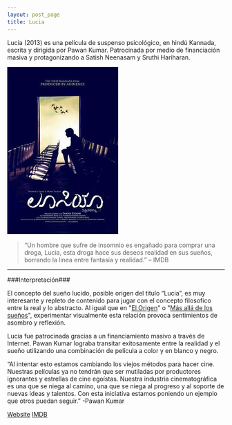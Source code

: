```yaml
---
layout: post_page
title: Lucia
---
```


Lucia (2013) es una película de suspenso psicológico, en hindú Kannada, escrita y dirigida por Pawan Kumar. Patrocinada por medio de financiación masiva y protagonizando a Satish Neenasam y Sruthi Hariharan.

![Lucia Poster](/Images/lucia.jpg)

> “Un hombre que sufre de insomnio es engañado para comprar una droga, Lucia, esta droga hace sus deseos realidad en sus sueños, borrando la linea entre fantasía y realidad.” – IMDB

***

###Interpretación###

El concepto del sueño lucido, posible origen del titulo “Lucia”, es muy interesante y repleto de contenido para jugar con el concepto filosofico entre la real y lo abstracto. Al igual que en "[El Origen](http://www.imdb.com/title/tt1375666/)" o "[Más allá de los sueños](http://www.imdb.com/title/tt0120889/)", experimentar visualmente esta relación provoca sentimientos de asombro y reflexión.

Lucia fue patrocinada gracias a un financiamiento masivo a través de Internet. Pawan Kumar lograba transitar exitosamente entre la realidad y el sueño utilizando una combinación de película a color y en blanco y negro.

“Al intentar esto estamos cambiando los viejos métodos para hacer cine. Nuestras películas ya no tendrán que ser mutiladas por productores ignorantes y estrellas de cine egoístas. Nuestra industria cinematográfica es una que se niega al camino, una que se niega al progreso y al soporte de nuevas ideas y talentos. Con esta iniciativa estamos poniendo un ejemplo que otros puedan seguir.” -Pawan Kumar

[Website](http://www.hometalkies.com/lucia/)
[IMDB](http://www.imdb.com/title/tt2358592/)
